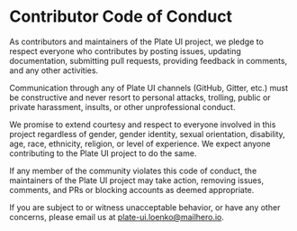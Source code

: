 # Contributor Code of Conduct

As contributors and maintainers of the Plate UI project, we pledge to respect everyone who contributes by posting issues, updating documentation, submitting pull requests, providing feedback in comments, and any other activities.

Communication through any of Plate UI channels (GitHub, Gitter, etc.) must be constructive and never resort to personal attacks, trolling, public or private harassment, insults, or other unprofessional conduct.

We promise to extend courtesy and respect to everyone involved in this project regardless of gender, gender identity, sexual orientation, disability, age, race, ethnicity, religion, or level of experience. We expect anyone contributing to the Plate UI project to do the same.

If any member of the community violates this code of conduct, the maintainers of the Plate UI project may take action, removing issues, comments, and PRs or blocking accounts as deemed appropriate.

If you are subject to or witness unacceptable behavior, or have any other concerns, please email us at [plate-ui.loenko@mailhero.io](mailto:plate-ui.loenko@mailhero.io).
